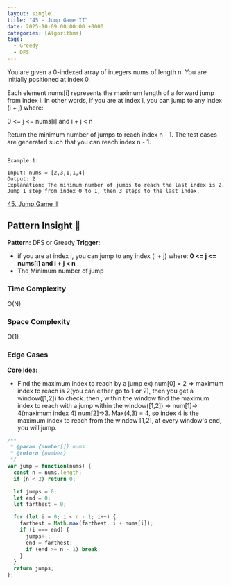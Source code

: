 ```yaml
---
layout: single
title: "45 - Jump Game II"
date: 2025-10-09 00:00:00 +0000
categories: [Algorithms]
tags:
  - Greedy
  - DFS
---
```


You are given a 0-indexed array of integers nums of length n. You are initially positioned at index 0.

Each element nums[i] represents the maximum length of a forward jump from index i. In other words, if you are at index i, you can jump to any index (i + j) where:

0 <= j <= nums[i] and
i + j < n

Return the minimum number of jumps to reach index n - 1. The test cases are generated such that you can reach index n - 1.


```

Example 1:

Input: nums = [2,3,1,1,4]
Output: 2
Explanation: The minimum number of jumps to reach the last index is 2. Jump 1 step from index 0 to 1, then 3 steps to the last index.
```

[45. Jump Game II](https://leetcode.com/problems/jump-game-ii/)


## Pattern Insight 🧰
**Pattern:** DFS or Greedy
**Trigger:**  
- if you are at index i, you can jump to any index (i + j) where: **0 <= j <= nums[i] and i + j < n** 
- The Minimum number of jump

### Time Complexity
O(N)


### Space Complexity
O(1)

### Edge Cases


**Core Idea:**  
- Find the maximum index to reach by a jump ex) num[0] = 2 => maximum index to reach is 2(you can either go to 1 or 2), then you get a window([1,2]) to check. then , within the window find the maximum index to reach with a jump within the window([1,2]) =>  num[1]=> 4(maximum index 4) num[2]=>3. Max(4,3) = 4, so index 4 is the maximum index to reach from the window [1,2], at every window's end, you will jump.




```javascript
/**
 * @param {number[]} nums
 * @return {number}
 */
var jump = function(nums) {
  const n = nums.length;
  if (n < 2) return 0;

  let jumps = 0;
  let end = 0;       
  let farthest = 0;   

  for (let i = 0; i < n - 1; i++) {
    farthest = Math.max(farthest, i + nums[i]);
    if (i === end) {
      jumps++;
      end = farthest;
      if (end >= n - 1) break; 
    }
  }
  return jumps;
};
```


